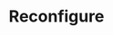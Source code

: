 ---
title: Reconfigure
menu:
  docs_{{ .version }}:
    identifier: rd-reconfigure
    name: Reconfigure
    parent: rd-redis-guides
    weight: 46
menu_name: docs_{{ .version }}
---